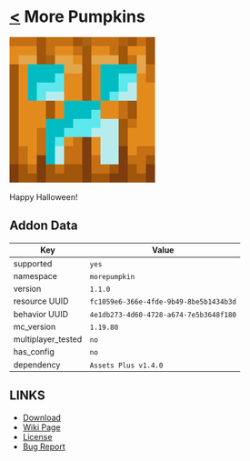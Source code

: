 # [<](../README.md) More Pumpkins

![alt](pack_icon.png)

Happy Halloween!

## Addon Data

| Key                | Value    |
|--------------------|----------|
| supported          | `yes` |
| namespace          | `morepumpkin` |
| version            | `1.1.0 ` |
| resource UUID            | `fc1059e6-366e-4fde-9b49-8be5b1434b3d` |
| behavior UUID            | `4e1db273-4d60-4728-a674-7e5b3648f180` |
| mc_version         | `1.19.80` |
| multiplayer_tested | `no`     |
| has_config         | `no`     |
| dependency         | `Assets Plus v1.4.0`   |

## LINKS
- [Download](https://mcpedl.com/more-pumpkins-add-on/)
- [Wiki Page](https://github.com/legopitstop/addons/wiki/More_Pumpkins)
- [License](https://legopitstop.weebly.com/license.html)
- [Bug Report](https://github.com/legopitstop/addons/issues)